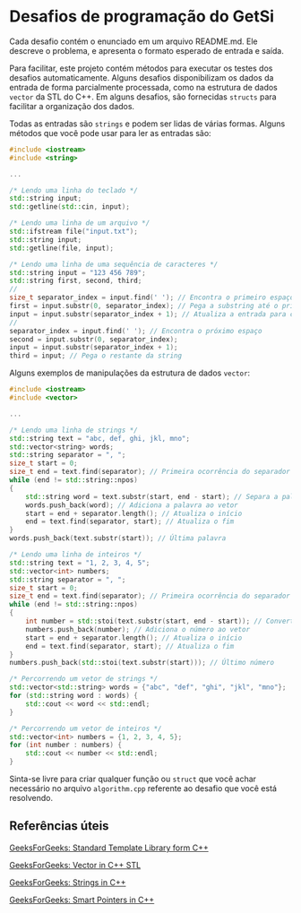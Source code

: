 # Desafios de programação do GetSi

Cada desafio contém o enunciado em um arquivo README.md.
Ele descreve o problema, e apresenta o formato esperado de entrada e saída.

Para facilitar, este projeto contém métodos para executar os testes dos desafios automaticamente.
Alguns desafios disponibilizam os dados da entrada de forma parcialmente processada, como na estrutura de dados `vector` da STL do C++.
Em alguns desafios, são fornecidas `structs` para facilitar a organização dos dados.

Todas as entradas são `strings` e podem ser lidas de várias formas.
Alguns métodos que você pode usar para ler as entradas são:

```c++
#include <iostream>
#include <string>

...

/* Lendo uma linha do teclado */
std::string input;
std::getline(std::cin, input);

/* Lendo uma linha de um arquivo */
std::ifstream file("input.txt");
std::string input;
std::getline(file, input);

/* Lendo uma linha de uma sequência de caracteres */
std::string input = "123 456 789";
std::string first, second, third;
//
size_t separator_index = input.find(' '); // Encontra o primeiro espaço
first = input.substr(0, separator_index); // Pega a substring até o primeiro espaço
input = input.substr(separator_index + 1); // Atualiza a entrada para cortar a parte já lida
//
separator_index = input.find(' '); // Encontra o próximo espaço
second = input.substr(0, separator_index);
input = input.substr(separator_index + 1);
third = input; // Pega o restante da string

```

Alguns exemplos de manipulações da estrutura de dados `vector`:

```c++
#include <iostream>
#include <vector>

...

/* Lendo uma linha de strings */
std::string text = "abc, def, ghi, jkl, mno";
std::vector<string> words;
std::string separator = ", ";
size_t start = 0;
size_t end = text.find(separator); // Primeira ocorrência do separador
while (end != std::string::npos)
{
    std::string word = text.substr(start, end - start); // Separa a palavra
    words.push_back(word); // Adiciona a palavra ao vetor
    start = end + separator.length(); // Atualiza o início
    end = text.find(separator, start); // Atualiza o fim
}
words.push_back(text.substr(start)); // Última palavra

/* Lendo uma linha de inteiros */
std::string text = "1, 2, 3, 4, 5";
std::vector<int> numbers;
std::string separator = ", ";
size_t start = 0;
size_t end = text.find(separator); // Primeira ocorrência do separador
while (end != std::string::npos)
{
    int number = std::stoi(text.substr(start, end - start)); // Converte a substring para inteiro
    numbers.push_back(number); // Adiciona o número ao vetor
    start = end + separator.length(); // Atualiza o início
    end = text.find(separator, start); // Atualiza o fim
}
numbers.push_back(std::stoi(text.substr(start))); // Último número

/* Percorrendo um vetor de strings */
std::vector<std::string> words = {"abc", "def", "ghi", "jkl", "mno"};
for (std::string word : words) {
    std::cout << word << std::endl;
}

/* Percorrendo um vetor de inteiros */
std::vector<int> numbers = {1, 2, 3, 4, 5};
for (int number : numbers) {
    std::cout << number << std::endl;
}
```

Sinta-se livre para criar qualquer função ou `struct` que você achar necessário no arquivo `algorithm.cpp` referente ao desafio que você está resolvendo.

## Referências úteis

[GeeksForGeeks: Standard Template Library form C++](https://www.geeksforgeeks.org/the-c-standard-template-library-stl/)

[GeeksForGeeks: Vector in C++ STL](https://www.geeksforgeeks.org/vector-in-cpp-stl/)

[GeeksForGeeks: Strings in C++](https://www.geeksforgeeks.org/strings-in-cpp/)

[GeeksForGeeks: Smart Pointers in C++](https://www.geeksforgeeks.org/smart-pointers-cpp/)
